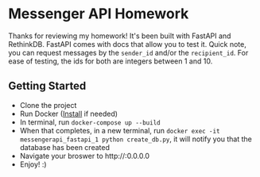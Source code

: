 # Messenger API Homework

Thanks for reviewing my homework! It's been built with FastAPI and RethinkDB. FastAPI comes with docs that allow you to test it. Quick note, you can request messages by the `sender_id` and/or the `recipient_id`. For ease of testing, the ids for both are integers between 1 and 10.

## Getting Started

- Clone the project
- Run Docker ([Install](https://docs.docker.com/get-docker/) if needed)
- In terminal, run `docker-compose up --build`
- When that completes, in a new terminal, run `docker exec -it messengerapi_fastapi_1 python create_db.py`, it will notify you that the database has been created
- Navigate your broswer to http://:0.0.0.0
- Enjoy! :)
